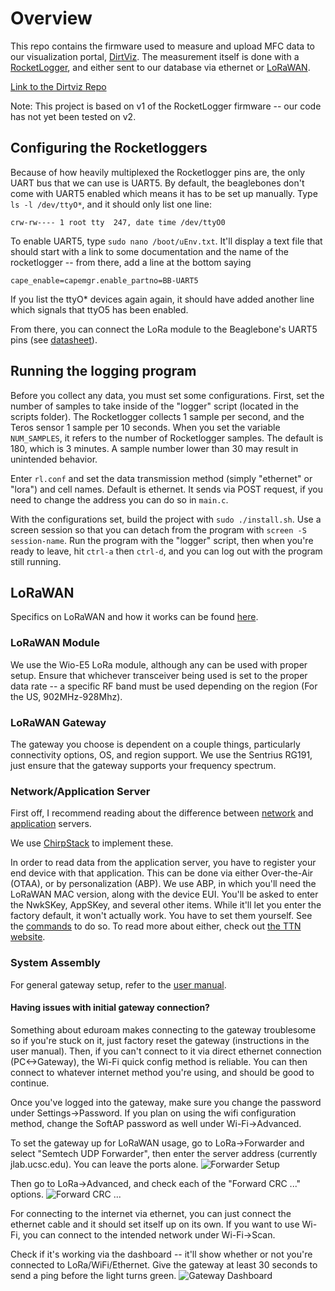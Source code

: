 Overview
========

This repo contains the firmware used to measure and upload MFC data to our visualization portal, [DirtViz](https://dirtviz.jlab.ucsc.edu). The measurement itself is done with a [RocketLogger](https://www.rocketlogger.ethz.ch/), and either sent to our database via ethernet or [LoRaWAN](https://lora-alliance.org/about-lorawan/). 

[Link to the Dirtviz Repo](https://github.com/jlab-sensing/DirtViz)

Note: This project is based on v1 of the RocketLogger firmware -- our code has not yet been tested on v2.

Configuring the Rocketloggers
-----------------------------

Because of how heavily multiplexed the Rocketlogger pins are, the only UART bus that we can use is UART5. By default, the beaglebones don't come with UART5 enabled which means it has to be set up manually. Type `ls -l /dev/ttyO*`, and it should only list one line:
```
crw-rw---- 1 root tty  247, date time /dev/ttyO0
```

To enable UART5, type `sudo nano /boot/uEnv.txt`. It'll display a text file that should start with a link to some documentation and the name of the rocketlogger -- from there, add a line at the bottom saying
```
cape_enable=capemgr.enable_partno=BB-UART5
```

If you list the ttyO* devices again again, it should have added another line which signals that ttyO5 has been enabled.

From there, you can connect the LoRa module to the Beaglebone's UART5 pins (see [datasheet](https://docs.beagleboard.org/latest/boards/beaglebone/black/ch07.html)).

Running the logging program
---------------------------

Before you collect any data, you must set some configurations. First, set the number of samples to take inside of the "logger" script (located in the scripts folder). The Rocketlogger collects 1 sample per second, and the Teros sensor 1 sample per 10 seconds. When you set the variable `NUM_SAMPLES`, it refers to the number of Rocketlogger samples. The default is 180, which is 3 minutes. A sample number lower than 30 may result in unintended behavior.

Enter `rl.conf` and set the data transmission method (simply "ethernet" or "lora") and cell names. Default is ethernet. It sends via POST request, if you need to change the address you can do so in `main.c`.

With the configurations set, build the project with `sudo ./install.sh`. Use a screen session so that you can detach from the program with `screen -S session-name`. Run the program with the "logger" script, then when you're ready to leave, hit `ctrl-a` then `ctrl-d`, and you can log out with the program still running.

LoRaWAN
-------

Specifics on LoRaWAN and how it works can be found [here](https://lora-alliance.org/about-lorawan/).

### LoRaWAN Module

We use the Wio-E5 LoRa module, although any can be used with proper setup. Ensure that whichever transceiver being used is set to the proper data rate -- a specific RF band must be used depending on the region (For the US, 902MHz-928Mhz).

### LoRaWAN Gateway

The gateway you choose is dependent on a couple things, particularly connectivity options, OS, and region support. We use the Sentrius RG191, just ensure that the gateway supports your frequency spectrum.

### Network/Application Server

First off, I recommend reading about the difference between [network](https://www.thethingsindustries.com/docs/reference/components/network-server/) and [application](https://www.thethingsindustries.com/docs/reference/components/application-server/) servers. 

We use [ChirpStack](https://www.chirpstack.io/) to implement these.

In order to read data from the application server, you have to register your end device with that application. This can be done via either Over-the-Air (OTAA), or by personalization (ABP). We use ABP, in which you'll need the LoRaWAN MAC version, along with the device EUI. You'll be asked to enter the NwkSKey, AppSKey, and several other items. While it'll let you enter the factory default, it won't actually work. You have to set them yourself. See the  [commands](https://files.seeedstudio.com/products/317990687/res/LoRa-E5%20AT%20Command%20Specification_V1.0%20.pdf) to do so. To read more about either, check out [the TTN website](https://www.thethingsindustries.com/docs/devices/abp-vs-otaa/).

### System Assembly

For general gateway setup, refer to the [user manual](https://github.com/jlab-sensing/Rocketlogger-Firmware/blob/assets/pdf/RG1xx_User_Guide.pdf).

#### Having issues with initial gateway connection?
Something about eduroam makes connecting to the gateway troublesome so if you're stuck on it, just factory reset the gateway (instructions in the user manual). Then, if you can't connect to it via direct ethernet connection (PC<->Gateway), the Wi-Fi quick config method is reliable. You can then connect to whatever internet method you're using, and should be good to continue.

Once you've logged into the gateway, make sure you change the password under Settings->Password. If you plan on using the wifi configuration method, change the SoftAP password as well under Wi-Fi->Advanced.

To set the gateway up for LoRaWAN usage, go to LoRa->Forwarder and select "Semtech UDP Forwarder", then enter the server address (currently jlab.ucsc.edu). You can leave the ports alone. ![Forwarder Setup](https://github.com/jlab-sensing/Rocketlogger-Firmware/blob/assets/images/RG191_LORA_FORWARDER.png)

Then go to LoRa->Advanced, and check each of the "Forward CRC ..." options. ![Forward CRC ...](https://github.com/jlab-sensing/Rocketlogger-Firmware/blob/assets/images/RG191_LORA_ADVANCED.png)

For connecting to the internet via ethernet, you can just connect the ethernet cable and it should set itself up on its own. If you want to use Wi-Fi, you can connect to the intended network under Wi-Fi->Scan.

Check if it's working via the dashboard -- it'll show whether or not you're connected to LoRa/WiFi/Ethernet. Give the gateway at least 30 seconds to send a ping before the light turns green. ![Gateway Dashboard](https://github.com/jlab-sensing/Rocketlogger-Firmware/blob/assets/images/RG191_DASHBOARD.png)
